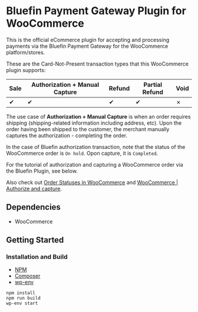 # Bluefin Payment Gateway Plugin for WooCommerce

This is the official eCommerce plugin for accepting and processing payments via the Bluefin Payment Gateway for the WooCommerce platform/stores.

These are the Card-Not-Present transaction types that this WooCommerce plugin supports:

| Sale | Authorization + Manual Capture | Refund | Partial Refund | Void |
| ---- | ------------------------------ | ------ | -------------- | ---- |
| ✔    | ✔                              | ✔      | ✔              | ✗    |



The use case of **Authorization + Manual Capture** is when an order requires shipping (shipping-related information including address, etc). Upon the order having been shipped to the customer, the merchant manually captures the authorization - completing the order.

In the case of Bluefin authorization transaction, note that the status of the WooCommerce order is `On hold`. Opon capture, it is `Completed`.

For the tutorial of authorization and capturing a WooCommerce order via the Bluefin Plugin, see below. 

Also check out [Order Statuses in WooCommerce](https://woocommerce.com/document/managing-orders/order-statuses/#order-statuses-in-woocommerce) and [WooCommerce | Authorize and capture](https://woocommerce.com/document/woopayments/settings-guide/authorize-and-capture/).



## Dependencies

- WooCommerce



## Getting Started

### 

### Installation and Build

-   [NPM](https://www.npmjs.com/)
-   [Composer](https://getcomposer.org/download/)
-   [wp-env](https://developer.wordpress.org/block-editor/reference-guides/packages/packages-env/)

```
npm install
npm run build
wp-env start
```
